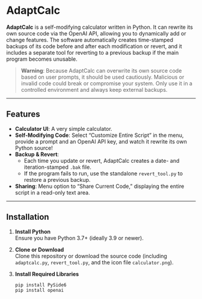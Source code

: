 # AdaptCalc

**AdaptCalc** is a self-modifying calculator written in Python. It can rewrite its own source code via the OpenAI API, allowing you to dynamically add or change features. The software automatically creates time-stamped backups of its code before and after each modification or revert, and it includes a separate tool for reverting to a previous backup if the main program becomes unusable.

> **Warning**: Because AdaptCalc can overwrite its own source code based on user prompts, it should be used cautiously. Malicious or invalid code could break or compromise your system. Only use it in a controlled environment and always keep external backups.

---

## Features

- **Calculator UI**: A very simple calculator.
- **Self-Modifying Code**: Select “Customize Entire Script” in the menu, provide a prompt and an OpenAI API key, and watch it rewrite its own Python source!
- **Backup & Revert**:  
  - Each time you update or revert, AdaptCalc creates a date- and iteration-stamped `.bak` file.  
  - If the program fails to run, use the standalone `revert_tool.py` to restore a previous backup.
- **Sharing**: Menu option to “Share Current Code,” displaying the entire script in a read-only text area.

---

## Installation

1. **Install Python**  
   Ensure you have Python 3.7+ (ideally 3.9 or newer).

2. **Clone or Download**  
   Clone this repository or download the source code (including `adaptcalc.py`, `revert_tool.py`, and the icon file `calculator.png`).

3. **Install Required Libraries**  
   ```bash
   pip install PySide6
   pip install openai
